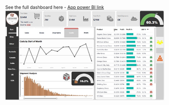 See the full dashboard here - [App power BI link](https://app.powerbi.com/groups/me/reports/687198d9-078f-4f10-b3c4-764a910567a0/278b179a3e1b39649b92?experience=power-bi)
![Portfolio_Dashboard](Dashboard_Awesome_Chocolates.png)

